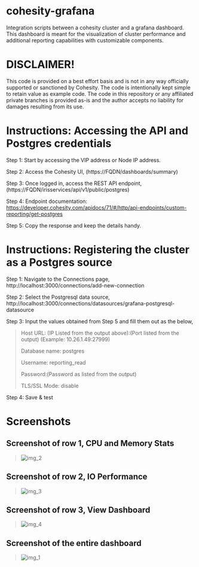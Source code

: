 # cohesity-grafana
Integration scripts between a cohesity cluster and a grafana dashboard. This dashboard is meant for the visualization of cluster performance and additional reporting capabilities with customizable components.

# DISCLAIMER!

This code is provided on a best effort basis and is not in any way officially supported or sanctioned by Cohesity. The code is intentionally kept simple to retain value as example code. The code in this repository or any affiliated private branches is provided as-is and the author accepts no liability for damages resulting from its use. 

# Instructions: Accessing the API and Postgres credentials
Step 1: Start by accessing the VIP address or Node IP address.

Step 2: Access the Cohesity UI, (https://FQDN/dashboards/summary)

Step 3: Once logged in, access the REST API endpoint, (https://FQDN/irisservices/api/v1/public/postgres)

Step 4: Endpoint documentation: https://developer.cohesity.com/apidocs/71/#/http/api-endpoints/custom-reporting/get-postgres

Step 5: Copy the response and keep the details handy.

# Instructions: Registering the cluster as a Postgres source
Step 1: Navigate to the Connections page, http://localhost:3000/connections/add-new-connection

Step 2: Select the Postgresql data source, http://localhost:3000/connections/datasources/grafana-postgresql-datasource

Step 3: Input the values obtained from Step 5 and fill them out as the below, 

>Host URL: (IP Listed from the output above):(Port listed from the output) (Example: 10.26.1.49:27999)
>
>Database name: postgres
>
>Username: reporting_read
>
>Password:(Password as listed from the output)
>
>TLS/SSL Mode: disable

Step 4: Save & test

# Screenshots

## Screenshot of row 1, CPU and Memory Stats
> ![img_2](https://github.com/divyanshsr/cohesity-grafana/assets/56066329/0128e284-5ed2-4b03-813a-3236eacf028f)

 ## Screenshot of row 2, IO Performance
> ![img_3](https://github.com/divyanshsr/cohesity-grafana/assets/56066329/a8e773f1-037d-4098-b1d0-8053dbf9aab1)

 ## Screenshot of row 3, View Dashboard
> ![img_4](https://github.com/divyanshsr/cohesity-grafana/assets/56066329/b0b33091-ec2c-42c9-8e6e-ce39476d9b14)

## Screenshot of the entire dashboard
> ![img_1](https://github.com/divyanshsr/cohesity-grafana/assets/56066329/8b6c5b85-3bb8-43e5-a28a-b73808f5ddf5)

